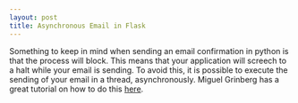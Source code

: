 ```yaml
---
layout: post
title: Asynchronous Email in Flask
---
```


Something to keep in mind when sending an email confirmation in python is that the process will block.
This means that your application will screech to a halt while your email is sending. To avoid this, it is possible
to execute the sending of your email in a thread, asynchronously. Miguel Grinberg has a great tutorial on how to do this 
<a target="_blank" href="http://blog.miguelgrinberg.com/post/the-flask-mega-tutorial-part-xi-email-support">here</a>.